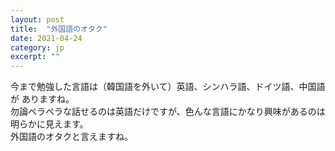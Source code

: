 ```yaml
---
layout: post
title:  "外国語のオタク"
date: 2021-04-24 
category: jp
excerpt: ""
---
```


今まで勉強した言語は（韓国語を外いて）英語、シンハラ語、ドイツ語、中国語が ありますね。   
勿論ペラペラな話せるのは英語だけですが、色んな言語にかなり興味があるのは明らかに見えます。   
外国語のオタクと言えますね。   